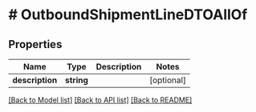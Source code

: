 # # OutboundShipmentLineDTOAllOf

## Properties

Name | Type | Description | Notes
------------ | ------------- | ------------- | -------------
**description** | **string** |  | [optional]

[[Back to Model list]](../../README.md#models) [[Back to API list]](../../README.md#endpoints) [[Back to README]](../../README.md)
